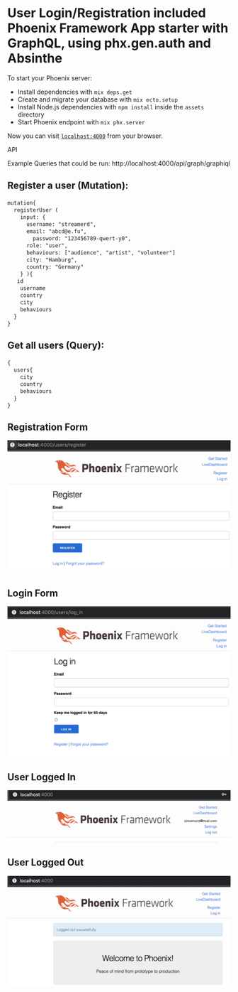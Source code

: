 # User Login/Registration included Phoenix Framework App starter with GraphQL, using phx.gen.auth and Absinthe

To start your Phoenix server:

  * Install dependencies with `mix deps.get`
  * Create and migrate your database with `mix ecto.setup`
  * Install Node.js dependencies with `npm install` inside the `assets` directory
  * Start Phoenix endpoint with `mix phx.server`

Now you can visit [`localhost:4000`](http://localhost:4000) from your browser.

API

Example Queries that could be run:
http://localhost:4000/api/graph/graphiql


Register a user (Mutation):
-----------------
```
mutation{
  registerUser (
    input: {
      username: "streamerd", 
      email: "abcd@e.fu",
    	password: "123456789-qwert-y0",
      role: "user",
      behaviours: ["audience", "artist", "volunteer"]
      city: "Hamburg",
      country: "Germany"
    } ){
   id
    username
    country
    city
    behaviours
  }  
}
```

Get all users (Query):
------------------
```
{
  users{
    city
    country
    behaviours
  }
}
```

Registration Form
------------------------------

![registration_form](./screenshots/registration_form.png)

Login Form
------------------------------

![login_form](./screenshots/login_form.png)


User Logged In
------------------------------

![user_logged_in](./screenshots/user_logged_in.png)


User Logged Out
------------------------------

![user_logged_out](./screenshots/user_logged_out.png)



